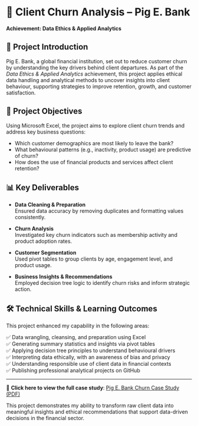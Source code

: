# 💼 Client Churn Analysis – Pig E. Bank  
**Achievement: Data Ethics & Applied Analytics**

## 📘 Project Introduction  
Pig E. Bank, a global financial institution, set out to reduce customer churn by understanding the key drivers behind client departures. As part of the *Data Ethics & Applied Analytics* achievement, this project applies ethical data handling and analytical methods to uncover insights into client behaviour, supporting strategies to improve retention, growth, and customer satisfaction.

## 🎯 Project Objectives  
Using Microsoft Excel, the project aims to explore client churn trends and address key business questions:

- Which customer demographics are most likely to leave the bank?  
- What behavioural patterns (e.g., inactivity, product usage) are predictive of churn?  
- How does the use of financial products and services affect client retention?

## 📊 Key Deliverables

- **Data Cleaning & Preparation**  
  Ensured data accuracy by removing duplicates and formatting values consistently.

- **Churn Analysis**  
  Investigated key churn indicators such as membership activity and product adoption rates.

- **Customer Segmentation**  
  Used pivot tables to group clients by age, engagement level, and product usage.

- **Business Insights & Recommendations**  
  Employed decision tree logic to identify churn risks and inform strategic action.

## 🛠️ Technical Skills & Learning Outcomes  
This project enhanced my capability in the following areas:

✅ Data wrangling, cleansing, and preparation using Excel  
✅ Generating summary statistics and insights via pivot tables  
✅ Applying decision tree principles to understand behavioural drivers  
✅ Interpreting data ethically, with an awareness of bias and privacy  
✅ Understanding responsible use of client data in financial contexts  
✅ Publishing professional analytical projects on GitHub  

---

📎 **Click here to view the full case study**: [Pig E. Bank Churn Case Study (PDF)](https://github.com/dounia-elyou/Pig-e-bank/blob/main/Pig_E_Bank.pdf)

This project demonstrates my ability to transform raw client data into meaningful insights and ethical recommendations that support data-driven decisions in the financial sector.
